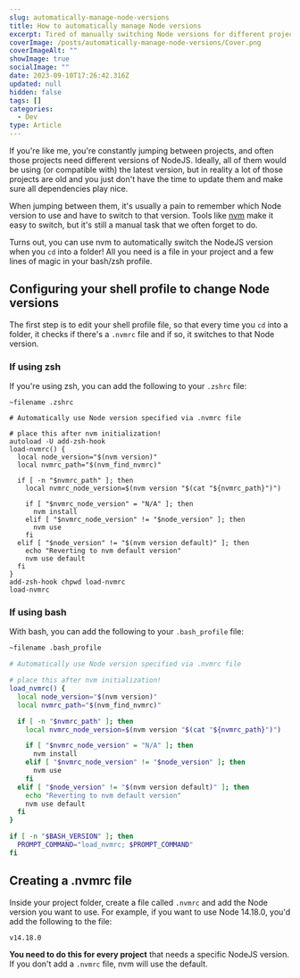 ```yaml
---
slug: automatically-manage-node-versions
title: How to automatically manage Node versions
excerpt: Tired of manually switching Node versions for different projects? Discover how to automate the process using nvm.
coverImage: /posts/automatically-manage-node-versions/Cover.png
coverImageAlt: ""
showImage: true
socialImage: ""
date: 2023-09-10T17:26:42.316Z
updated: null
hidden: false
tags: []
categories:
  - Dev
type: Article
---
```


If you're like me, you're constantly jumping between projects, and often those projects need different versions of NodeJS. Ideally, all of them would be using (or compatible with) the latest version, but in reality a lot of those projects are old and you just don't have the time to update them and make sure all dependencies play nice.

When jumping between them, it's usually a pain to remember which Node version to use and have to switch to that version. Tools like [nvm](https://github.com/nvm-sh/nvm) make it easy to switch, but it's still a manual task that we often forget to do.

Turns out, you can use nvm to automatically switch the NodeJS version when you `cd` into a folder! All you need is a file in your project and a few lines of magic in your bash/zsh profile.

## Configuring your shell profile to change Node versions

The first step is to edit your shell profile file, so that every time you `cd` into a folder, it checks if there's a `.nvmrc` file and if so, it switches to that Node version.

### If using zsh

If you're using zsh, you can add the following to your `.zshrc` file:

```shell
~filename .zshrc

# Automatically use Node version specified via .nvmrc file

# place this after nvm initialization!
autoload -U add-zsh-hook
load-nvmrc() {
  local node_version="$(nvm version)"
  local nvmrc_path="$(nvm_find_nvmrc)"

  if [ -n "$nvmrc_path" ]; then
    local nvmrc_node_version=$(nvm version "$(cat "${nvmrc_path}")")

    if [ "$nvmrc_node_version" = "N/A" ]; then
      nvm install
    elif [ "$nvmrc_node_version" != "$node_version" ]; then
      nvm use
    fi
  elif [ "$node_version" != "$(nvm version default)" ]; then
    echo "Reverting to nvm default version"
    nvm use default
  fi
}
add-zsh-hook chpwd load-nvmrc
load-nvmrc
```

### If using bash

With bash, you can add the following to your `.bash_profile` file:

```bash
~filename .bash_profile

# Automatically use Node version specified via .nvmrc file

# place this after nvm initialization!
load_nvmrc() {
  local node_version="$(nvm version)"
  local nvmrc_path="$(nvm_find_nvmrc)"

  if [ -n "$nvmrc_path" ]; then
    local nvmrc_node_version=$(nvm version "$(cat "${nvmrc_path}")")

    if [ "$nvmrc_node_version" = "N/A" ]; then
      nvm install
    elif [ "$nvmrc_node_version" != "$node_version" ]; then
      nvm use
    fi
  elif [ "$node_version" != "$(nvm version default)" ]; then
    echo "Reverting to nvm default version"
    nvm use default
  fi
}

if [ -n "$BASH_VERSION" ]; then
  PROMPT_COMMAND="load_nvmrc; $PROMPT_COMMAND"
fi

```

## Creating a .nvmrc file

Inside your project folder, create a file called `.nvmrc` and add the Node version you want to use. For example, if you want to use Node 14.18.0, you'd add the following to the file:

```shell
v14.18.0
```

**You need to do this for every project** that needs a specific NodeJS version. If you don't add a `.nvmrc` file, nvm will use the default.
